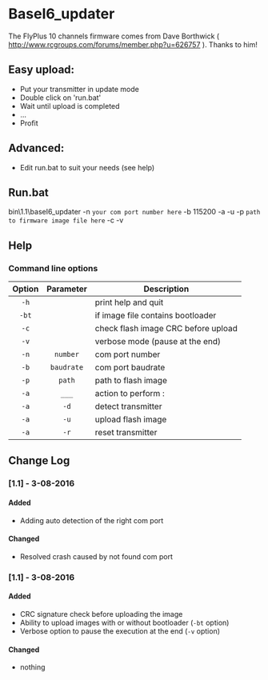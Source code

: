 # BaseI6_updater

The FlyPlus 10 channels firmware comes from Dave Borthwick ( http://www.rcgroups.com/forums/member.php?u=626757 ). Thanks to him!

## Easy upload:

* Put your transmitter in update mode
* Double click on 'run.bat'
* Wait until upload is completed
* ...
* Profit

## Advanced:
* Edit run.bat to suit your needs (see help)

## Run.bat

bin\1.1\baseI6_updater -n `your com port number here` -b 115200 -a -u -p `path to firmware image file here` -c -v


## Help

### Command line options

| Option        | Parameter     | Description  |
|:-------------:|:-------------:| ------------ |
| `-h` |  | print help and quit  |
| `-bt` |  | if image file contains bootloader |
| `-c` |  | check flash image CRC before upload  |
| `-v` |  | verbose mode (pause at the end)  |
| `-n` | `number` | com port number |
| `-b` | `baudrate` | com port baudrate |
| `-p` | `path` | path to flash image |
| `-a` | `___` | action to perform : |
| `-a` | `-d` | detect transmitter |
| `-a` | `-u` | upload flash image |
| `-a` | `-r` | reset transmitter |


## Change Log

### [1.1] - 3-08-2016
#### Added
- Adding auto detection of the right com port
#### Changed
- Resolved crash caused by not found com port

### [1.1] - 3-08-2016
#### Added
- CRC signature check before uploading the image
- Ability to upload images with or without bootloader (`-bt` option)
- Verbose option to pause the execution at the end (`-v` option)

#### Changed
- nothing